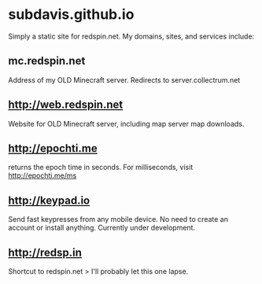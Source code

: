 subdavis.github.io
==================

Simply a static site for redspin.net.
My domains, sites, and services include:

mc.redspin.net
--------
Address of my OLD Minecraft server.  Redirects to server.collectrum.net

http://web.redspin.net
-----
Website for OLD Minecraft server, including map server map downloads.

http://epochti.me
------
returns the epoch time in seconds.  For milliseconds, visit http://epochti.me/ms

http://keypad.io
------
Send fast keypresses from any mobile device.  No need to create an account or install anything.  Currently under development.

http://redsp.in
-----
Shortcut to redspin.net > I'll probably let this one lapse.
